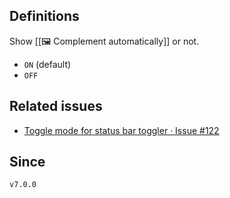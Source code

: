 ## Definitions

Show [[🖼️ Complement automatically]] or not.

- `ON` (default)
- `OFF`

## Related issues

- [Toggle mode for status bar toggler · Issue \#122](https://github.com/tadashi-aikawa/obsidian-various-complements-plugin/issues/122)

## Since

`v7.0.0`
